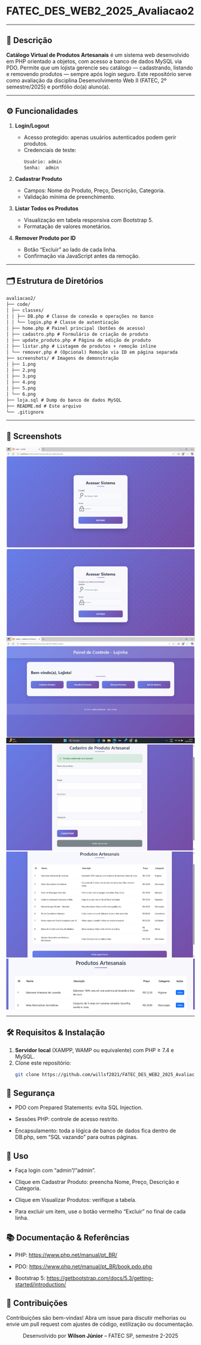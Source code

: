 # FATEC_DES_WEB2_2025_Avaliacao2

---

## 📖 Descrição

**Catálogo Virtual de Produtos Artesanais** é um sistema web desenvolvido em PHP orientado a objetos, com acesso a banco de dados MySQL via PDO. Permite que um lojista gerencie seu catálogo — cadastrando, listando e removendo produtos — sempre após login seguro. Este repositório serve como avaliação da disciplina Desenvolvimento Web II (FATEC, 2º semestre/2025) e portfólio do(a) aluno(a).

---

## ⚙️ Funcionalidades

1. **Login/Logout**

   - Acesso protegido: apenas usuários autenticados podem gerir produtos.
   - Credenciais de teste:
     ```
     Usuário: admin
     Senha:  admin
     ```

2. **Cadastrar Produto**

   - Campos: Nome do Produto, Preço, Descrição, Categoria.
   - Validação mínima de preenchimento.

3. **Listar Todos os Produtos**

   - Visualização em tabela responsiva com Bootstrap 5.
   - Formatação de valores monetários.

4. **Remover Produto por ID**
   - Botão “Excluir” ao lado de cada linha.
   - Confirmação via JavaScript antes da remoção.

---

## 🗂️ Estrutura de Diretórios

```
avaliacao2/
├── code/
│ ├── classes/
│ │ ├── DB.php # Classe de conexão e operações no banco
│ │ └── login.php # Classe de autenticação
│ ├── home.php # Painel principal (botões de acesso)
│ ├── cadastro.php # Formulário de criação de produto
│ ├── update_produto.php # Página de edição de produto
│ ├── listar.php # Listagem de produtos + remoção inline
│ └── remover.php # (Opcional) Remoção via ID em página separada
├── screenshots/ # Imagens de demonstração
│ ├── 1.png
│ ├── 2.png
│ ├── 3.png
│ ├── 4.png
│ ├── 5.png
│ └── 6.png
├── loja.sql # Dump do banco de dados MySQL
├── README.md # Este arquivo
└── .gitignore
```

---

## 📸 Screenshots

![Screenshot 1](screenshots/1.png)  
![Screenshot 2](screenshots/2.png)  
![Screenshot 3](screenshots/3.png)  
![Screenshot 4](screenshots/4.png)  
![Screenshot 5](screenshots/5.png)
![Screenshot 6](screenshots/6.png)

---

## 🛠️ Requisitos & Instalação

1. **Servidor local** (XAMPP, WAMP ou equivalente) com PHP ≥ 7.4 e MySQL.
2. Clone este repositório:
   ```bash
   git clone https://github.com/willsf2021/FATEC_DES_WEB2_2025_Avaliacao2.git
   ```

## 🔐 Segurança

- PDO com Prepared Statements: evita SQL Injection.

- Sessões PHP: controle de acesso restrito.

- Encapsulamento: toda a lógica de banco de dados fica dentro de DB.php, sem “SQL vazando” para outras páginas.

## 📝 Uso

- Faça login com “admin”/“admin”.

- Clique em Cadastrar Produto: preencha Nome, Preço, Descrição e Categoria.

- Clique em Visualizar Produtos: verifique a tabela.

- Para excluir um item, use o botão vermelho “Excluir” no final de cada linha.

## 📚 Documentação & Referências

- PHP: https://www.php.net/manual/pt_BR/

- PDO: https://www.php.net/manual/pt_BR/book.pdo.php

- Bootstrap 5: https://getbootstrap.com/docs/5.3/getting-started/introduction/

## 🤝 Contribuições

Contribuições são bem-vindas! Abra um issue para discutir melhorias ou envie um pull request com ajustes de código, estilização ou documentação.

<p align="center"> Desenvolvido por <strong>Wilson Júnior</strong> – FATEC SP, semestre 2-2025 </p>
